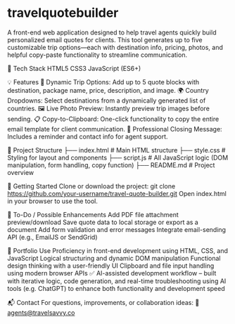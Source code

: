# travelquotebuilder
A front-end web application designed to help travel agents quickly build personalized email quotes for clients. This tool generates up to five customizable trip options—each with destination info, pricing, photos, and helpful copy-paste functionality to streamline communication.

🧰 Tech Stack
HTML5
CSS3
JavaScript (ES6+)

💡 Features
🧳 Dynamic Trip Options: Add up to 5 quote blocks with destination, package name, price, description, and image.
🌍 Country Dropdowns: Select destinations from a dynamically generated list of countries.
🖼️ Live Photo Preview: Instantly preview trip images before sending.
📋 Copy-to-Clipboard: One-click functionality to copy the entire email template for client communication.
💬 Professional Closing Message: Includes a reminder and contact info for agent support.

📁 Project Structure
├── index.html         # Main HTML structure
├── style.css          # Styling for layout and components
├── script.js          # All JavaScript logic (DOM manipulation, form handling, copy function)
├── README.md          # Project overview

🚀 Getting Started
Clone or download the project:
git clone https://github.com/your-username/travel-quote-builder.git
Open index.html in your browser to use the tool.

🔄 To-Do / Possible Enhancements
 Add PDF file attachment preview/download
 Save quote data to local storage or export as a document
 Add form validation and error messages
 Integrate email-sending API (e.g., EmailJS or SendGrid)

📌 Portfolio Use
Proficiency in front-end development using HTML, CSS, and JavaScript
Logical structuring and dynamic DOM manipulation
Functional design thinking with a user-friendly UI
Clipboard and file input handling using modern browser APIs
✅ AI-assisted development workflow – built with iterative logic, code generation, and real-time troubleshooting using AI tools (e.g. ChatGPT) to enhance both functionality and development speed

📬 Contact
For questions, improvements, or collaboration ideas: 📧 agents@travelsavvy.co
